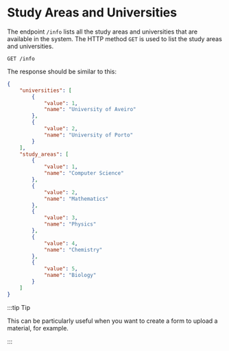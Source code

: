 # Study Areas and Universities

The endpoint `/info` lists all the study areas and universities that are available in the system. The HTTP method `GET` is used to list the study areas and universities.

```http
GET /info
```

The response should be similar to this:

```json
{
    "universities": [
        {
            "value": 1,
            "name": "University of Aveiro"
        },
        {
            "value": 2,
            "name": "University of Porto"
        }
    ],
    "study_areas": [
        {
            "value": 1,
            "name": "Computer Science"
        },
        {
            "value": 2,
            "name": "Mathematics"
        },
        {
            "value": 3,
            "name": "Physics"
        },
        {
            "value": 4,
            "name": "Chemistry"
        },
        {
            "value": 5,
            "name": "Biology"
        }
    ]
}
```

:::tip Tip

This can be particularly useful when you want to create a form to upload a material, for example.

:::